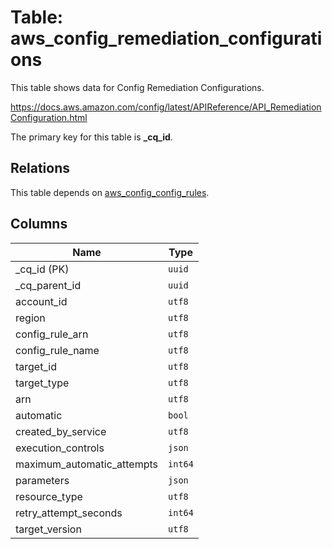 # Table: aws_config_remediation_configurations

This table shows data for Config Remediation Configurations.

https://docs.aws.amazon.com/config/latest/APIReference/API_RemediationConfiguration.html

The primary key for this table is **_cq_id**.

## Relations

This table depends on [aws_config_config_rules](aws_config_config_rules.md).

## Columns

| Name          | Type          |
| ------------- | ------------- |
|_cq_id (PK)|`uuid`|
|_cq_parent_id|`uuid`|
|account_id|`utf8`|
|region|`utf8`|
|config_rule_arn|`utf8`|
|config_rule_name|`utf8`|
|target_id|`utf8`|
|target_type|`utf8`|
|arn|`utf8`|
|automatic|`bool`|
|created_by_service|`utf8`|
|execution_controls|`json`|
|maximum_automatic_attempts|`int64`|
|parameters|`json`|
|resource_type|`utf8`|
|retry_attempt_seconds|`int64`|
|target_version|`utf8`|